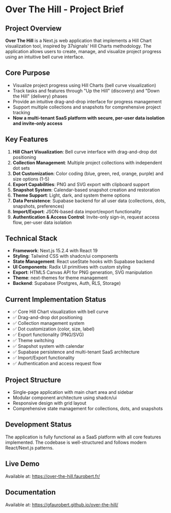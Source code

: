 # Over The Hill - Project Brief

## Project Overview
**Over The Hill** is a Next.js web application that implements a Hill Chart visualization tool, inspired by 37signals' Hill Charts methodology. The application allows users to create, manage, and visualize project progress using an intuitive bell curve interface.

## Core Purpose
- Visualize project progress using Hill Charts (bell curve visualization)
- Track tasks and features through "Up the Hill" (discovery) and "Down the Hill" (delivery) phases
- Provide an intuitive drag-and-drop interface for progress management
- Support multiple collections and snapshots for comprehensive project tracking
- **Now a multi-tenant SaaS platform with secure, per-user data isolation and invite-only access**

## Key Features
1. **Hill Chart Visualization**: Bell curve interface with drag-and-drop dot positioning
2. **Collection Management**: Multiple project collections with independent dot sets
3. **Dot Customization**: Color coding (blue, green, red, orange, purple) and size options (1-5)
4. **Export Capabilities**: PNG and SVG export with clipboard support
5. **Snapshot System**: Calendar-based snapshot creation and restoration
6. **Theme Support**: Light, dark, and system theme options
7. **Data Persistence**: Supabase backend for all user data (collections, dots, snapshots, preferences)
8. **Import/Export**: JSON-based data import/export functionality
9. **Authentication & Access Control**: Invite-only sign-in, request access flow, per-user data isolation

## Technical Stack
- **Framework**: Next.js 15.2.4 with React 19
- **Styling**: Tailwind CSS with shadcn/ui components
- **State Management**: React useState hooks with Supabase backend
- **UI Components**: Radix UI primitives with custom styling
- **Export**: HTML5 Canvas API for PNG generation, SVG manipulation
- **Theme**: next-themes for theme management
- **Backend**: Supabase (Postgres, Auth, RLS, Storage)

## Current Implementation Status
- ✅ Core Hill Chart visualization with bell curve
- ✅ Drag-and-drop dot positioning
- ✅ Collection management system
- ✅ Dot customization (color, size, label)
- ✅ Export functionality (PNG/SVG)
- ✅ Theme switching
- ✅ Snapshot system with calendar
- ✅ Supabase persistence and multi-tenant SaaS architecture
- ✅ Import/Export functionality
- ✅ Authentication and access request flow

## Project Structure
- Single-page application with main chart area and sidebar
- Modular component architecture using shadcn/ui
- Responsive design with grid layout
- Comprehensive state management for collections, dots, and snapshots

## Development Status
The application is fully functional as a SaaS platform with all core features implemented. The codebase is well-structured and follows modern React/Next.js patterns.

## Live Demo
Available at: https://over-the-hill.faurobert.fr/

## Documentation
Available at: https://gfaurobert.github.io/over-the-hill/
